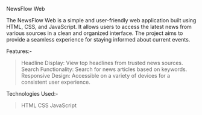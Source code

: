 NewsFlow Web

The NewsFlow Web is a simple and user-friendly web application built using HTML, CSS, and JavaScript. It allows users to access the latest news from various sources in a clean and organized interface. The project aims to provide a seamless experience for staying informed about current events.

Features:- 
 >   Headline Display: View top headlines from trusted news sources.
 >  Search Functionality: Search for news articles based on keywords.
 >  Responsive Design: Accessible on a variety of devices for a consistent user experience.

Technologies Used:-
  >  HTML
  > CSS
  > JavaScript
